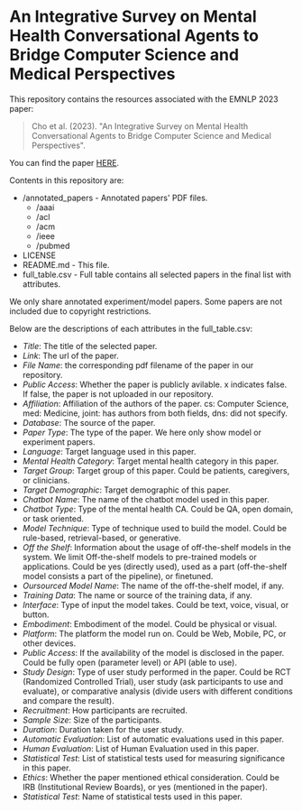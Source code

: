 # An Integrative Survey on Mental Health Conversational Agents to Bridge Computer Science and Medical Perspectives

This repository contains the resources associated with the EMNLP 2023 paper:

> Cho et al. (2023). "An Integrative Survey on Mental Health Conversational Agents to Bridge Computer Science and Medical Perspectives".

You can find the paper [HERE](https://aclanthology.org/2023.emnlp-main.698/).


Contents in this repository are:
 - /annotated_papers - Annotated papers' PDF files. 
   - /aaai
   - /acl
   - /acm
   - /ieee
   - /pubmed
 - LICENSE
 - README.md - This file.
 - full_table.csv - Full table contains all selected papers in the final list with attributes.

   
We only share annotated experiment/model papers. Some papers are not included due to copyright restrictions.


Below are the descriptions of each attributes in the full_table.csv:
  * _Title_: The title of the selected paper.
  * _Link_: The url of the paper.
  * _File Name_: the corresponding pdf filename of the paper in our repository.
  * _Public Access_: Whether the paper is publicly avilable. x indicates false. If false, the paper is not uploaded in our repository.
  * _Affiliation_: Affiliation of the authors of the paper. cs: Computer Science, med: Medicine, joint: has authors from both fields, dns: did not specify. 
  * _Database_: The source of the paper.
  * _Paper Type_: The type of the paper. We here only show model or experiment papers.
  * _Language_: Target language used in this paper.
  * _Mental Health Category_: Target mental health category in this paper.
  * _Target Group_: Target group of this paper. Could be patients, caregivers, or clinicians.
  * _Target Demographic_: Target demographic of this paper.
  * _Chatbot Name_: The name of the chatbot model used in this paper.
  * _Chatbot Type_: Type of the mental health CA. Could be QA, open domain, or task oriented.
  * _Model Technique_: Type of technique used to build the model. Could be rule-based, retrieval-based, or generative.
  * _Off the Shelf_: Information about the usage of off-the-shelf models in the system. We limit Off-the-shelf models to pre-trained models or applications. Could be yes (directly used), used as a part (off-the-shelf model consists a part of the pipeline), or finetuned.
  * _Oursourced Model Name_: The name of the off-the-shelf model, if any.
  * _Training Data_: The name or source of the training data, if any.
  * _Interface_: Type of input the model takes. Could be text, voice, visual, or button.
  * _Embodiment_: Embodiment of the model. Could be physical or visual.
  * _Platform_: The platform the model run on. Could be Web, Mobile, PC, or other devices.
  * _Public Access_: If the availability of the model is disclosed in the paper. Could be fully open (parameter level) or API (able to use).
  * _Study Design_: Type of user study performed in the paper. Could be RCT (Randomized Controlled Trial), user study (ask participants to use and evaluate), or comparative analysis (divide users with different conditions and compare the result).
  * _Recruitment_: How participants are recruited.
  * _Sample Size_: Size of the participants.
  * _Duration_: Duration taken for the user study.
  * _Automatic Evaluation_: List of automatic evaluations used in this paper.
  * _Human Evaluation_: List of Human Evaluation used in this paper.
  * _Statistical Test_: List of statistical tests used for measuring significance in this paper.
  * _Ethics_: Whether the paper mentioned ethical consideration. Could be IRB (Institutional Review Boards), or yes (mentioned in the paper).
  * _Statistical Test_: Name of statistical tests used in this paper.
